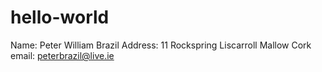 # hello-world
Name: Peter William Brazil
Address: 11 Rockspring Liscarroll Mallow Cork 
email: peterbrazil@live.ie

